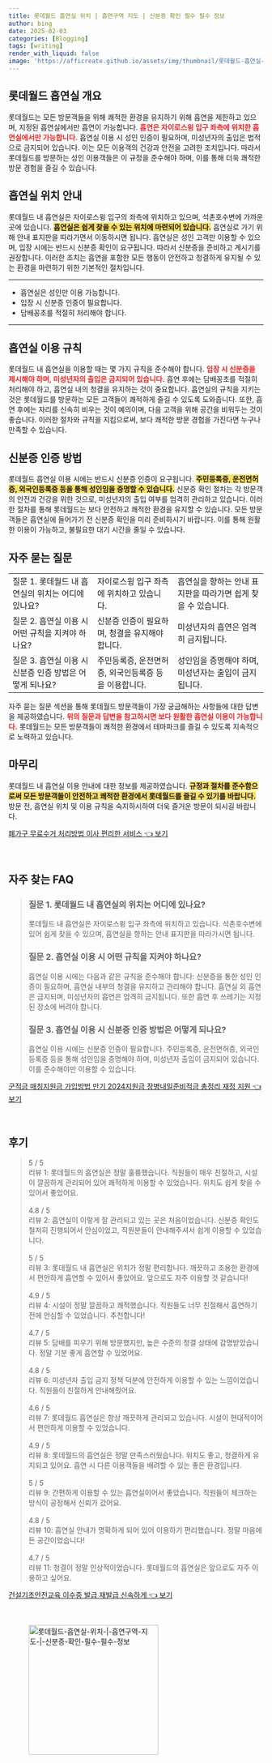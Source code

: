 ```yaml
---
title: 롯데월드 흡연실 위치 | 흡연구역 지도 | 신분증 확인 필수 필수 정보
author: bing
date: 2025-02-03
categories: [Blogging]
tags: [writing]
render_with_liquid: false
image: 'https://afficreate.github.io/assets/img/thumbnail/롯데월드-흡연실-위치-|-흡연구역-지도-|-신분증-확인-필수-필수-정보.webp'
---
```



<h2 id='롯데월드 흡연실 개요'>롯데월드 흡연실 개요</h2>

<p>롯데월드는 모든 방문객들을 위해 쾌적한 환경을 유지하기 위해 흡연을 제한하고 있으며, 지정된 흡연실에서만 흡연이 가능합니다. <b><span style="color: #ee2323;">흡연은 자이로스윙 입구 좌측에 위치한 흡연실에서만 가능합니다.</span></b> 흡연실 이용 시 성인 인증이 필요하며, 미성년자의 출입은 법적으로 금지되어 있습니다. 이는 모든 이용객의 건강과 안전을 고려한 조치입니다. 따라서 롯데월드를 방문하는 성인 이용객들은 이 규정을 준수해야 하며, 이를 통해 더욱 쾌적한 방문 경험을 즐길 수 있습니다.</p>

<h2 id='흡연실 위치 안내'>흡연실 위치 안내</h2>

<p>롯데월드 내 흡연실은 자이로스윙 입구의 좌측에 위치하고 있으며, 석촌호수변에 가까운 곳에 있습니다. <b><span style="background-color: #ffe066;">흡연실은 쉽게 찾을 수 있는 위치에 마련되어 있습니다.</span></b> 흡연실로 가기 위해 안내 표지판을 따라가면서 이동하시면 됩니다. 흡연실은 성인 고객만 이용할 수 있으며, 입장 시에는 반드시 신분증 확인이 요구됩니다. 따라서 신분증을 준비하고 계시기를 권장합니다. 이러한 조치는 흡연을 포함한 모든 행동이 안전하고 청결하게 유지될 수 있는 환경을 마련하기 위한 기본적인 절차입니다. </p>

<hr />

<ul>
    <li>흡연실은 성인만 이용 가능합니다.</li>
    <li>입장 시 신분증 인증이 필요합니다.</li>
    <li>담배꽁초를 적절히 처리해야 합니다.</li>
</ul>

<hr />

<h2 id='흡연실 이용 규칙'>흡연실 이용 규칙</h2>

<p>롯데월드 내 흡연실을 이용할 때는 몇 가지 규칙을 준수해야 합니다. <b><span style="color: #ee2323;">입장 시 신분증을 제시해야 하며, 미성년자의 출입은 금지되어 있습니다.</span></b> 흡연 후에는 담배꽁초를 적절히 처리해야 하고, 흡연실 내의 청결을 유지하는 것이 중요합니다. 흡연실의 규칙을 지키는 것은 롯데월드를 방문하는 모든 고객들이 쾌적하게 즐길 수 있도록 도와줍니다. 또한, 흡연 후에는 자리를 신속히 비우는 것이 예의이며, 다음 고객을 위해 공간을 비워두는 것이 좋습니다. 이러한 절차와 규칙을 지킴으로써, 보다 쾌적한 방문 경험을 가진다면 누구나 만족할 수 있습니다.</p>

<h2 id='신분증 인증 방법'>신분증 인증 방법</h2>

<p>롯데월드 흡연실 이용 시에는 반드시 신분증 인증이 요구됩니다. <b><span style="background-color: #ffe066;">주민등록증, 운전면허증, 외국인등록증 등을 통해 성인임을 증명할 수 있습니다.</span></b> 신분증 확인 절차는 각 방문객의 안전과 건강을 위한 것으로, 미성년자의 출입 여부를 엄격히 관리하고 있습니다. 이러한 절차를 통해 롯데월드는 보다 안전하고 쾌적한 환경을 유지할 수 있습니다. 모든 방문객들은 흡연실에 들어가기 전 신분증 확인을 미리 준비하시기 바랍니다. 이를 통해 원활한 이용이 가능하고, 불필요한 대기 시간을 줄일 수 있습니다.</p>

<h2 id='자주 묻는 질문'>자주 묻는 질문</h2>

<table>
    <tr>
        <td>질문 1. 롯데월드 내 흡연실의 위치는 어디에 있나요?</td>
        <td>자이로스윙 입구 좌측에 위치하고 있습니다.</td>
        <td>흡연실을 향하는 안내 표지판을 따라가면 쉽게 찾을 수 있습니다.</td>
    </tr>
    <tr>
        <td>질문 2. 흡연실 이용 시 어떤 규칙을 지켜야 하나요?</td>
        <td>신분증 인증이 필요하며, 청결을 유지해야 합니다.</td>
        <td>미성년자의 흡연은 엄격히 금지됩니다.</td>
    </tr>
    <tr>
        <td>질문 3. 흡연실 이용 시 신분증 인증 방법은 어떻게 되나요?</td>
        <td>주민등록증, 운전면허증, 외국인등록증 등을 이용합니다.</td>
        <td>성인임을 증명해야 하며, 미성년자는 출입이 금지됩니다.</td>
    </tr>
</table>

<p>자주 묻는 질문 섹션을 통해 롯데월드 방문객들이 가장 궁금해하는 사항들에 대한 답변을 제공하였습니다. <b><span style="color: #ee2323;">위의 질문과 답변을 참고하시면 보다 원활한 흡연실 이용이 가능합니다.</span></b> 롯데월드는 모든 방문객들이 쾌적한 환경에서 테마파크를 즐길 수 있도록 지속적으로 노력하고 있습니다.</p>

<h2 id='마무리'>마무리</h2>

<p>롯데월드 내 흡연실 이용 안내에 대한 정보를 제공하였습니다. <b><span style="background-color: #ffe066;">규정과 절차를 준수함으로써 모든 방문객들이 안전하고 쾌적한 환경에서 롯데월드를 즐길 수 있기를 바랍니다.</span></b> 방문 전, 흡연실 위치 및 이용 규칙을 숙지하시하여 더욱 즐거운 방문이 되시길 바랍니다.</p>


<p><a class="click-button" title="폐가구 무료수거 처리방법 이사 편리한 서비스" href="https://afficreate.github.io/posts/%ED%8F%90%EA%B0%80%EA%B5%AC-%EB%AC%B4%EB%A3%8C%EC%88%98%EA%B1%B0-%EC%B2%98%EB%A6%AC%EB%B0%A9%EB%B2%95-%EC%9D%B4%EC%82%AC-%ED%8E%B8%EB%A6%AC%ED%95%9C-%EC%84%9C%EB%B9%84%EC%8A%A4/" rel="dofollow">폐가구 무료수거 처리방법 이사 편리한 서비스 👈 보기</a></p><br>
<h2 id='자주_찾는_FAQ'>자주 찾는 FAQ</h2>
<div itemscope="" itemtype="https://schema.org/FAQPage"> 
<blockquote> 
<div itemscope="" itemprop="mainEntity" itemtype="https://schema.org/Question"> 
<h3 itemprop="name">질문 1. 롯데월드 내 흡연실의 위치는 어디에 있나요?</h3> 
<div itemscope="" itemprop="acceptedAnswer" itemtype="https://schema.org/Answer"> 
<span itemprop="text"> 
<p>롯데월드 내 흡연실은 자이로스윙 입구 좌측에 위치하고 있습니다. 석촌호수변에 있어 쉽게 찾을 수 있으며, 흡연실을 향하는 안내 표지판을 따라가시면 됩니다.</p> 
</span> 
</div> 
</div> 

<div itemscope="" itemprop="mainEntity" itemtype="https://schema.org/Question"> 
<h3 itemprop="name">질문 2. 흡연실 이용 시 어떤 규칙을 지켜야 하나요?</h3> 
<div itemscope="" itemprop="acceptedAnswer" itemtype="https://schema.org/Answer"> 
<span itemprop="text"> 
<p>흡연실 이용 시에는 다음과 같은 규칙을 준수해야 합니다: 신분증을 통한 성인 인증이 필요하며, 흡연실 내부의 청결을 유지하고 관리해야 합니다. 흡연실 외 흡연은 금지되며, 미성년자의 흡연은 엄격히 금지됩니다. 또한 흡연 후 쓰레기는 지정된 장소에 버려야 합니다.</p> 
</span> 
</div> 
</div> 

<div itemscope="" itemprop="mainEntity" itemtype="https://schema.org/Question"> 
<h3 itemprop="name">질문 3. 흡연실 이용 시 신분증 인증 방법은 어떻게 되나요?</h3> 
<div itemscope="" itemprop="acceptedAnswer" itemtype="https://schema.org/Answer"> 
<span itemprop="text"> 
<p>흡연실 이용 시에는 신분증 인증이 필요합니다. 주민등록증, 운전면허증, 외국인등록증 등을 통해 성인임을 증명해야 하며, 미성년자 출입이 금지되어 있습니다. 이를 준수해야만 이용할 수 있습니다.</p> 
</span> 
</div> 
</div> 

</blockquote> 
</div>
<p><a class="click-button" title="군적금 매칭지원금 가입방법 만기 2024지원금 장병내일준비적금 총정리 재정 지원" href="https://afficreate.github.io/posts/%EA%B5%B0%EC%A0%81%EA%B8%88-%EB%A7%A4%EC%B9%AD%EC%A7%80%EC%9B%90%EA%B8%88-%EA%B0%80%EC%9E%85%EB%B0%A9%EB%B2%95-%EB%A7%8C%EA%B8%B0-2024%EC%A7%80%EC%9B%90%EA%B8%88-%EC%9E%A5%EB%B3%91%EB%82%B4%EC%9D%BC%EC%A4%80%EB%B9%84%EC%A0%81%EA%B8%88-%EC%B4%9D%EC%A0%95%EB%A6%AC-%EC%9E%AC%EC%A0%95-%EC%A7%80%EC%9B%90/" rel="dofollow">군적금 매칭지원금 가입방법 만기 2024지원금 장병내일준비적금 총정리 재정 지원 👈 보기</a></p><br>
<h2 id='후기'>후기</h2>
<div itemscope itemtype="https://schema.org/Product">
  <blockquote>
  <div itemprop="review" itemscope itemtype="https://schema.org/Review">
      <div itemprop="reviewRating" itemscope itemtype="https://schema.org/Rating"> <span itemprop="ratingValue">5</span> / <span itemprop="bestRating">5</span> </div>
      <span itemprop="reviewBody">리뷰 1: 롯데월드의 흡연실은 정말 훌륭했습니다. 직원들이 매우 친절하고, 시설이 깔끔하게 관리되어 있어 쾌적하게 이용할 수 있었습니다. 위치도 쉽게 찾을 수 있어서 좋았어요.</span>
  </div>
  <br>
  <div itemprop="review" itemscope itemtype="https://schema.org/Review">
      <div itemprop="reviewRating" itemscope itemtype="https://schema.org/Rating"> <span itemprop="ratingValue">4.8</span> / <span itemprop="bestRating">5</span> </div>
      <span itemprop="reviewBody">리뷰 2: 흡연실이 이렇게 잘 관리되고 있는 곳은 처음이었습니다. 신분증 확인도 철저히 진행되어서 안심이었고, 직원분들이 안내해주셔서 쉽게 이용할 수 있었습니다.</span>
  </div>
  <br>
  <div itemprop="review" itemscope itemtype="https://schema.org/Review">
      <div itemprop="reviewRating" itemscope itemtype="https://schema.org/Rating"> <span itemprop="ratingValue">5</span> / <span itemprop="bestRating">5</span> </div>
      <span itemprop="reviewBody">리뷰 3: 롯데월드 내 흡연실은 위치가 정말 편리합니다. 깨끗하고 조용한 환경에서 편안하게 흡연할 수 있어서 좋았어요. 앞으로도 자주 이용할 것 같습니다!</span>
  </div>
  <br>
  <div itemprop="review" itemscope itemtype="https://schema.org/Review">
      <div itemprop="reviewRating" itemscope itemtype="https://schema.org/Rating"> <span itemprop="ratingValue">4.9</span> / <span itemprop="bestRating">5</span> </div>
      <span itemprop="reviewBody">리뷰 4: 시설이 정말 깔끔하고 쾌적했습니다. 직원들도 너무 친절해서 흡연하기 전에 안심할 수 있었습니다. 추천합니다!</span>
  </div>
  <br>
  <div itemprop="review" itemscope itemtype="https://schema.org/Review">
      <div itemprop="reviewRating" itemscope itemtype="https://schema.org/Rating"> <span itemprop="ratingValue">4.7</span> / <span itemprop="bestRating">5</span> </div>
      <span itemprop="reviewBody">리뷰 5: 담배를 피우기 위해 방문했지만, 높은 수준의 청결 상태에 감명받았습니다. 정말 기분 좋게 흡연할 수 있었어요.</span>
  </div>
  <br>
  <div itemprop="review" itemscope itemtype="https://schema.org/Review">
      <div itemprop="reviewRating" itemscope itemtype="https://schema.org/Rating"> <span itemprop="ratingValue">4.8</span> / <span itemprop="bestRating">5</span> </div>
      <span itemprop="reviewBody">리뷰 6: 미성년자 출입 금지 정책 덕분에 안전하게 이용할 수 있는 느낌이었습니다. 직원들이 친절하게 안내해줬어요.</span>
  </div>
  <br>
  <div itemprop="review" itemscope itemtype="https://schema.org/Review">
      <div itemprop="reviewRating" itemscope itemtype="https://schema.org/Rating"> <span itemprop="ratingValue">4.6</span> / <span itemprop="bestRating">5</span> </div>
      <span itemprop="reviewBody">리뷰 7: 롯데월드 흡연실은 항상 깨끗하게 관리되고 있습니다. 시설이 현대적이어서 편안하게 이용할 수 있었습니다.</span>
  </div>
  <br>
  <div itemprop="review" itemscope itemtype="https://schema.org/Review">
      <div itemprop="reviewRating" itemscope itemtype="https://schema.org/Rating"> <span itemprop="ratingValue">4.9</span> / <span itemprop="bestRating">5</span> </div>
      <span itemprop="reviewBody">리뷰 8: 롯데월드의 흡연실은 정말 만족스러웠습니다. 위치도 좋고, 청결하게 유지되고 있어요. 흡연 시 다른 이용객들을 배려할 수 있는 좋은 환경입니다.</span>
  </div>
  <br>
  <div itemprop="review" itemscope itemtype="https://schema.org/Review">
      <div itemprop="reviewRating" itemscope itemtype="https://schema.org/Rating"> <span itemprop="ratingValue">5</span> / <span itemprop="bestRating">5</span> </div>
      <span itemprop="reviewBody">리뷰 9: 간편하게 이용할 수 있는 흡연실이어서 좋았습니다. 직원들이 체크하는 방식이 공정해서 신뢰가 갔어요.</span>
  </div>
  <br>
  <div itemprop="review" itemscope itemtype="https://schema.org/Review">
      <div itemprop="reviewRating" itemscope itemtype="https://schema.org/Rating"> <span itemprop="ratingValue">4.8</span> / <span itemprop="bestRating">5</span> </div>
      <span itemprop="reviewBody">리뷰 10: 흡연실 안내가 명확하게 되어 있어 이용하기 편리했습니다. 정말 마음에 든 공간이었습니다!</span>
  </div>
  <br>
  <div itemprop="review" itemscope itemtype="https://schema.org/Review">
      <div itemprop="reviewRating" itemscope itemtype="https://schema.org/Rating"> <span itemprop="ratingValue">4.7</span> / <span itemprop="bestRating">5</span> </div>
      <span itemprop="reviewBody">리뷰 11: 청결이 정말 인상적이었습니다. 롯데월드의 흡연실은 앞으로도 자주 이용하고 싶어요.</span>
  </div>
  </blockquote>
</div>
<p><a class="click-button" title="건설기초안전교육 이수증 발급 재발급 신속하게" href="https://afficreate.github.io/posts/%EA%B1%B4%EC%84%A4%EA%B8%B0%EC%B4%88%EC%95%88%EC%A0%84%EA%B5%90%EC%9C%A1-%EC%9D%B4%EC%88%98%EC%A6%9D-%EB%B0%9C%EA%B8%89-%EC%9E%AC%EB%B0%9C%EA%B8%89-%EC%8B%A0%EC%86%8D%ED%95%98%EA%B2%8C/" rel="dofollow">건설기초안전교육 이수증 발급 재발급 신속하게 👈 보기</a></p><br>
<figure class="image"><img src="https://afficreate.github.io/assets/img/thumbnail/롯데월드-흡연실-위치-|-흡연구역-지도-|-신분증-확인-필수-필수-정보.webp" alt="롯데월드-흡연실-위치-|-흡연구역-지도-|-신분증-확인-필수-필수-정보" width="256" height="256"></figure>